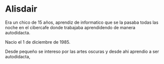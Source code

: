 # Alisdair

Era un chico de 15 años, aprendiz de informatico que se la pasaba todas las noche en el cibercafe donde trabajaba aprendidendo de manera autodidacta.

Nacio el 1 de diciembre de 1985.

Desde pequeño se intereso por las artes oscuras y desde ahi aprendio a ser autodidacta,